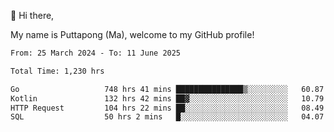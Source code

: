 👋 Hi there,

My name is Puttapong (Ma), welcome to my GitHub profile!

<!--START_SECTION:waka-->

```txt
From: 25 March 2024 - To: 11 June 2025

Total Time: 1,230 hrs

Go                   748 hrs 41 mins ███████████████▒░░░░░░░░░   60.87 %
Kotlin               132 hrs 42 mins ██▓░░░░░░░░░░░░░░░░░░░░░░   10.79 %
HTTP Request         104 hrs 22 mins ██░░░░░░░░░░░░░░░░░░░░░░░   08.49 %
SQL                  50 hrs 2 mins   █░░░░░░░░░░░░░░░░░░░░░░░░   04.07 %
```

<!--END_SECTION:waka-->
